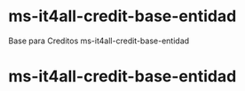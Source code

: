 # ms-it4all-credit-base-entidad
Base para Creditos ms-it4all-credit-base-entidad
# ms-it4all-credit-base-entidad
